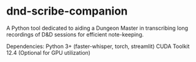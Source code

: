 # dnd-scribe-companion
A Python tool dedicated to aiding a Dungeon Master in transcribing long recordings of D&amp;D sessions for efficient note-keeping.

Dependencies:
Python 3+ (faster-whisper, torch, streamlit)
CUDA Toolkit 12.4 (Optional for GPU utilization)
